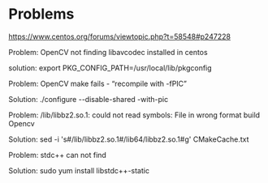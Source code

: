 # Problems

https://www.centos.org/forums/viewtopic.php?t=58548#p247228

Problem:   OpenCV not finding libavcodec installed in centos

solution:  export PKG_CONFIG_PATH=/usr/local/lib/pkgconfig

Problem:   OpenCV make fails - “recompile with -fPIC”

Solution:  ./configure --disable-shared -with-pic

Problem:   /lib/libbz2.so.1: could not read symbols: File in wrong format  build Opencv

Solution:  sed -i 's#/lib/libbz2.so.1#/lib64/libbz2.so.1#g' CMakeCache.txt

Problem:  stdc++ can not find

Solution: sudo yum install libstdc++-static
